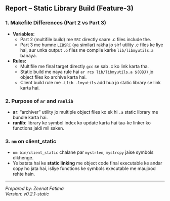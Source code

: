 ## Report – Static Library Build (Feature-3)

### 1. Makefile Differences (Part 2 vs Part 3)
- **Variables:**  
  - Part 2 (multifile build) me `SRC` directly saare .c files include the.  
  - Part 3 me humne `LIBSRC` (ya similar) rakha jo sirf utility .c files ke liye hai, aur unka output `.o` files me compile karke `lib/libmyutils.a` banaya.
- **Rules:**  
  - Multifile me final target directly `gcc` se sab .c ko link karta tha.  
  - Static build me naya rule hai `ar rcs lib/libmyutils.a $(OBJ)` jo object files ko archive karta hai.  
  - Client build rule me `-Llib -lmyutils` add hua jo static library se link karta hai.

### 2. Purpose of `ar` and `ranlib`
- **ar**: “archiver” utility jo multiple object files ko ek hi `.a` static library me bundle karta hai.  
- **ranlib**: library ke symbol index ko update karta hai taa-ke linker ko functions jaldi mil saken.

### 3. `nm` on client_static
- `nm bin/client_static` chalane par `mystrlen`, `mystrcpy` jaise symbols dikhenge.  
- Ye batata hai ke **static linking** me object code final executable ke andar copy ho jata hai, isliye functions ke symbols executable me maujood rehte hain.

---
*Prepared by: Zeenat Fatima*  
*Version: v0.2.1-static*
